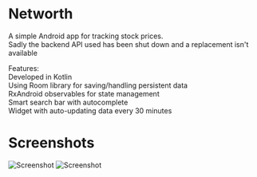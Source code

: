 # Networth
A simple Android app for tracking stock prices.    
Sadly the backend API used has been shut down and a replacement isn't available


Features:  
Developed in Kotlin  
Using Room library for saving/handling persistent data  
RxAndroid observables for state management  
Smart search bar with autocomplete  
Widget with auto-updating data every 30 minutes   
  
    
# Screenshots
![](https://lh3.googleusercontent.com/ErGBM3OXWFPhdNImg_Mt768AhAQqQCuiyFI3ghuoV88ByYOXdCcupYEvHRCjYD2L_Zcc=w720-h310-rw "Screenshot") 
![](https://lh3.googleusercontent.com/BVfVG3fG0rnKE-LBVvKxGD4b-7Z0zDc-nytvOMyd0CbkLrrUh6Ag0VOh-54NIAkj2tk=w720-h310-rw "Screenshot")

